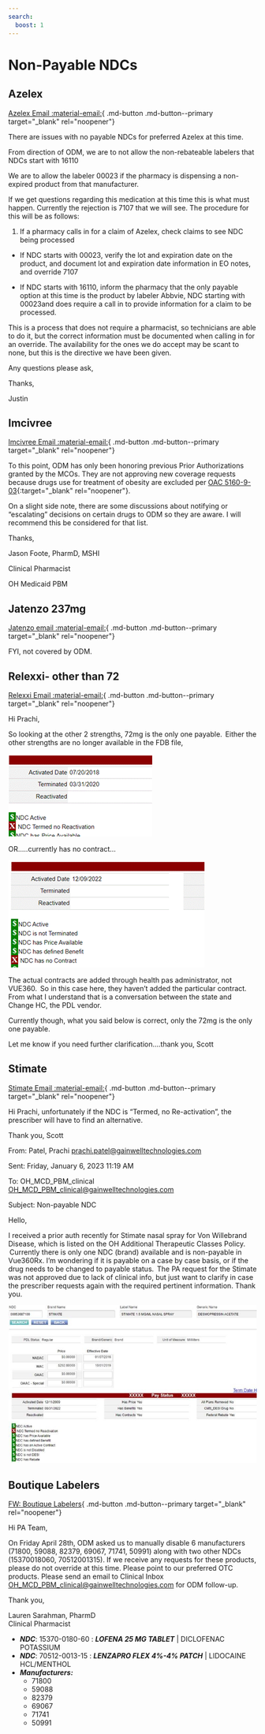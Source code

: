```yaml
---
search:
  boost: 1
---
```


# Non-Payable NDCs

## Azelex

[Azelex Email :material-email:](https://mygainwell-my.sharepoint.com/:u:/r/personal/christopher_nguyen_gainwelltechnologies_com/Documents/Evergreen/Emails/FW_%20Azelex.msg?csf=1&web=1&e=exBGCl){ .md-button .md-button--primary target="_blank" rel="noopener"}

There are issues with no payable NDCs for preferred Azelex at this time.

From direction of ODM, we are to not allow the non-rebateable labelers that NDCs start with 16110

We are to allow the labeler 00023 if the pharmacy is dispensing a non-expired product from that manufacturer.

If we get questions regarding this medication at this time this is what must happen.
Currently the rejection is 7107 that we will see. The procedure for this will be as follows:

1. If a pharmacy calls in for a claim of Azelex, check claims to see NDC being processed 

- If NDC starts with 00023, verify the lot and expiration date on the product, and document lot and expiration date information in EO notes, and override 7107 

- If NDC starts with 16110, inform the pharmacy that the only payable option at this time is the product by labeler Abbvie, NDC starting with 00023and does require a call in to provide information for a claim to be processed. 
 
This is a process that does not require a pharmacist, so technicians are able to do it, but the correct information must be documented when calling in for an override. The availability for the ones we do accept may be scant to none, but this is the directive we have been given.
 
Any questions please ask,

Thanks,

Justin

## Imcivree

[Imcivree Email :material-email:](https://mygainwell-my.sharepoint.com/:u:/r/personal/christopher_nguyen_gainwelltechnologies_com/Documents/Evergreen/Emails/FW_%20Imcivree%20clinical%20appeal%20review.msg?csf=1&web=1&e=CiQG5h){ .md-button .md-button--primary target="_blank" rel="noopener"}

To this point, ODM has only been honoring previous Prior Authorizations granted by the MCOs. They are not approving new coverage requests because drugs use for treatment of obesity are excluded per [OAC 5160-9-03](https://codes.ohio.gov/ohio-administrative-code/rule-5160-9-03){:target="_blank" rel="noopener"}.
 
On a slight side note, there are some discussions about notifying or “escalating” decisions on certain drugs to ODM so they are aware. I will recommend this be considered for that list.
 
Thanks,
 
Jason Foote, PharmD, MSHI

Clinical Pharmacist

OH Medicaid PBM

## Jatenzo 237mg

[Jatenzo email :material-email:](https://mygainwell-my.sharepoint.com/:u:/r/personal/christopher_nguyen_gainwelltechnologies_com/Documents/Evergreen/Emails/FW_%20Jatenzo%20237mg%20Capsules%20-%20non-payable%20status.msg?csf=1&web=1&e=Eiuiak){ .md-button .md-button--primary target="_blank" rel="noopener"}

FYI, not covered by ODM.

## Relexxi- other than 72

[Relexxi Email :material-email:](https://mygainwell-my.sharepoint.com/:u:/r/personal/christopher_nguyen_gainwelltechnologies_com/Documents/Evergreen/Emails/RE_%20Non-payable%20Relexxii%20.msg?csf=1&web=1&e=ts8a3U){ .md-button .md-button--primary target="_blank" rel="noopener"}

Hi Prachi,  

So looking at the other 2 strengths, 72mg is the only one payable.  Either the other strengths are no longer available in the FDB file,  

![Alt text](../../../img/Pharmacist_Reference_Guide_Attachments/relexxi2.gif)

OR.....currently has no contract...

![Alt text](../../../img/Pharmacist_Reference_Guide_Attachments/relexxi.gif)

The actual contracts are added through health pas administrator, not VUE360.  So in this case here, they haven’t added the particular contract.  From what I understand that is a conversation between the state and Change HC, the PDL vendor. 

Currently though, what you said below is correct, only the 72mg is the only one payable. 

Let me know if you need further clarification….thank you, Scott  

## Stimate

[Stimate Email :material-email:](https://mygainwell-my.sharepoint.com/:u:/r/personal/christopher_nguyen_gainwelltechnologies_com/Documents/Evergreen/Emails/FW_%20Non-payable%20NDC%20-%20Stimate.msg?csf=1&web=1&e=ONdk3F){ .md-button .md-button--primary target="_blank" rel="noopener"}

Hi Prachi, unfortunately if the NDC is “Termed, no Re-activation”, the prescriber will have to find an alternative. 

Thank you, Scott 

From: Patel, Prachi <prachi.patel@gainwelltechnologies.com>  

Sent: Friday, January 6, 2023 11:19 AM 

To: OH_MCD_PBM_clinical <OH_MCD_PBM_clinical@gainwelltechnologies.com> 

Subject: Non-payable NDC 

Hello, 

I received a prior auth recently for Stimate nasal spray for Von Willebrand Disease, which is listed on the OH Additional Therapeutic Classes Policy.  Currently there is only one NDC (brand) available and is non-payable in Vue360Rx. I’m wondering if it is payable on a case by case basis, or if the drug needs to be changed to payable status.  The PA request for the Stimate was not approved due to lack of clinical info, but just want to clarify in case the prescriber requests again with the required pertinent information. Thank you. 

![Alt text](../../../img/Pharmacist_Reference_Guide_Attachments/stimate.jpeg)

## Boutique Labelers

[FW: Boutique Labelers](https://mygainwell-my.sharepoint.com/:u:/r/personal/christopher_nguyen_gainwelltechnologies_com/Documents/Evergreen/Emails/FW_%20Boutique%20Labelers%20.msg?csf=1&web=1&e=60KP1u){ .md-button .md-button--primary target="_blank" rel="noopener"}

Hi PA Team, 

On Friday April 28th, ODM asked us to manually disable 6 manufacturers (71800, 59088, 82379, 69067, 71741, 50991) along with two other NDCs (15370018060, 70512001315). If we receive any requests for these products, please do not override at this time. Please point to our preferred OTC products. Please send an email to Clinical Inbox OH_MCD_PBM_clinical@gainwelltechnologies.com for ODM follow-up. 

Thank you, 

Lauren Sarahman, PharmD  
Clinical Pharmacist

- ***NDC***: 15370-0180-60 : ***LOFENA 25 MG TABLET*** | DICLOFENAC POTASSIUM
- ***NDC***: 70512-0013-15 : ***LENZAPRO FLEX 4%-4% PATCH*** | LIDOCAINE HCL/MENTHOL 
- ***Manufacturers:***
    - 71800 
    - 59088
    - 82379
    - 69067
    - 71741
    - 50991

